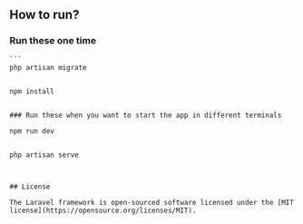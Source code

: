 
## How to run?

### Run these one time
````
```
php artisan migrate
````
```

````
```
npm install
````
```

### Run these when you want to start the app in different terminals

````
```
npm run dev
````
```

````
```
php artisan serve
````
```


## License

The Laravel framework is open-sourced software licensed under the [MIT license](https://opensource.org/licenses/MIT).

